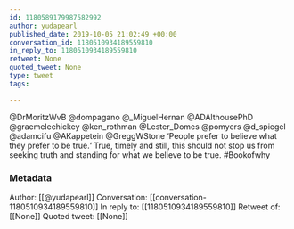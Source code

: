 ```yaml
---
id: 1180589179987582992
author: yudapearl
published_date: 2019-10-05 21:02:49 +00:00
conversation_id: 1180510934189559810
in_reply_to: 1180510934189559810
retweet: None
quoted_tweet: None
type: tweet
tags:

---
```


@DrMoritzWvB @dompagano @_MiguelHernan @ADAlthousePhD @graemeleehickey @ken_rothman @Lester_Domes @pomyers @d_spiegel @adamcifu @AKappetein @GreggWStone ‘People prefer to believe what they prefer to be true.‘ True, timely and still, this should not stop us from seeking truth and standing for what we believe to be true. #Bookofwhy

### Metadata

Author: [[@yudapearl]]
Conversation: [[conversation-1180510934189559810]]
In reply to: [[1180510934189559810]]
Retweet of: [[None]]
Quoted tweet: [[None]]
